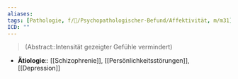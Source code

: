 ```yaml
---
aliases: 
tags: [Pathologie, f/💭/Psychopathologischer-Befund/Affektivität, m/m31]
ICD: ""
---
```

> (Abstract::Intensität gezeigter Gefühle vermindert)
- **Ätiologie**:: [[Schizophrenie]], [[Persönlichkeitsstörungen]], [[Depression]]